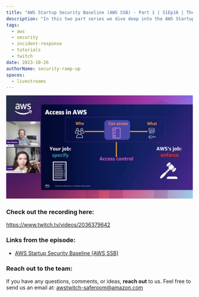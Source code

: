 ```yaml
---
title: "AWS Startup Security Baseline (AWS SSB) - Part 1 | S1Ep16 | The Safe Room – Security Ramp-Up"
description: "In this two part series we dive deep into the AWS Startup Security Baseline (AWS SSB) which provides excellent security guidance."
tags:
  - aws
  - security
  - incident-response
  - tutorials
  - twitch
date: 2023-10-26
authorName: security-ramp-up
spaces:
  - livestreams
---
```


![Screenshot from the stream](images/episode-16.png)


### Check out the recording here:

https://www.twitch.tv/videos/2036379642

### Links from the episode:

- [AWS Startup Security Baseline (AWS SSB)](https://docs.aws.amazon.com/prescriptive-guidance/latest/aws-startup-security-baseline/welcome.html)



### Reach out to the team:

If you have any questions, comments, or ideas, **reach out** to us. Feel free to send us an email at: [awstwitch-saferoom@amazon.com](mailto:awstwitch-saferoom@amazon.com)

